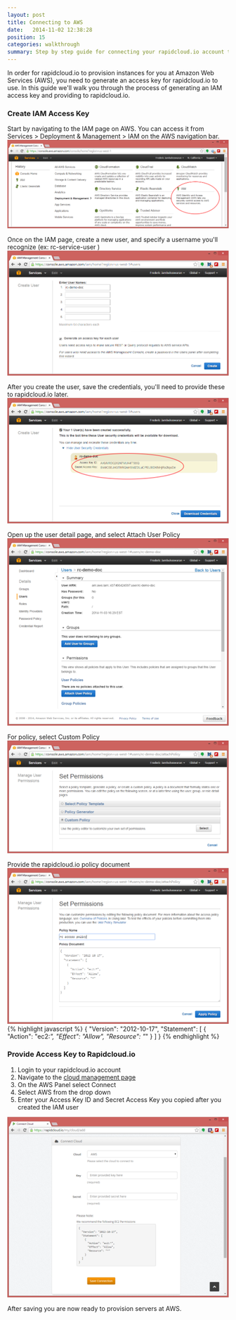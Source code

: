 ```yaml
---
layout: post
title: Connecting to AWS
date:   2014-11-02 12:38:28
position: 15
categories: walkthrough
summary: Step by step guide for connecting your rapidcloud.io account to your AWS account.
---
```

In order for rapidcloud.io to provision instances for you at Amazon Web Services (AWS), you need to generate an access key for rapidcloud.io to use. In this guide we'll walk you through the process of generating an IAM access key and providing to rapidcloud.io.

### Create IAM Access Key
Start by navigating to the IAM page on AWS. You can access it from Services > Deployment & Management > IAM on the AWS navigation bar.
![AWS Navigation](/assets/get_key_aws_nav.png)

Once on the IAM page, create a new user, and specify a username you'll recognize (ex: rc-service-user )
![AWS Navigation](/assets/get_key_aws_step1.png)

After you create the user, save the credentials, you'll need to provide these to rapidcloud.io later.
![AWS Get Credentials](/assets/get_key_aws_step2.png)

Open up the user detail page, and select Attach User Policy
![AWS View User](/assets/get_key_aws_step3.png)

For policy, select Custom Policy 
![Select Policy Template](/assets/get_key_aws_step4.png)

Provide the rapidcloud.io policy document
![Set Permissions](/assets/get_key_aws_step5.png)
{% highlight javascript %}
{
  "Version": "2012-10-17",
  "Statement": [
    {
      "Action": "ec2:*",
      "Effect": "Allow",
      "Resource": "*"
    }
  ]
}
{% endhighlight %}

### Provide Access Key to Rapidcloud.io
1. Login to your rapidcloud.io account
1. Navigate to the [cloud management page](https://rapidcloud.io/my/cloud)
1. On the AWS Panel select Connect
1. Select AWS from the drop down
1. Enter your Access Key ID and Secret Access Key you copied after you created the IAM user

![Provide Keys to Rapidcloud.io](/assets/get_key_aws_step6.png)

After saving you are now ready to provision servers at AWS.